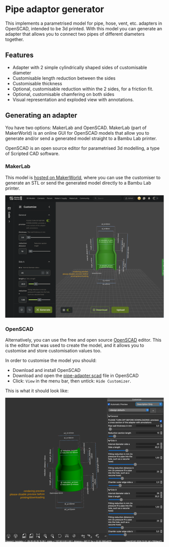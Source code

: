 # Pipe adaptor generator

This implements a parametrised model for pipe, hose, vent, etc. adapters in OpenSCAD, intended to be 3d printed.
With this model you can generate an adapter that allows you to connect two pipes of different diameters together.

## Features

- Adapter with 2 simple cylindrically shaped sides of customisable diameter
- Customisable length reduction between the sides
- Customisable thickness
- Optional, customisable reduction within the 2 sides, for a friction fit.
- Optional, customisable chamfering on both sides
- Visual representation and exploded view with annotations.

## Generating an adapter

You have two options: MakerLab and OpenSCAD. MakerLab (part of MakerWorld) is an online GUI for OpenSCAD models that allow you to generate and/or send a generated model straight to a Bambu Lab printer. 

OpenSCAD is an open source editor for parametrised 3d modelling, a type of Scripted CAD software.

### MakerLab 

This model is [hosted on MakerWorld](https://makerworld.com/en/models/793144), where you can use the customiser to
generate an STL or send the generated model directly to a Bambu Lab printer.

![MakerLab on MakerWorld](makerworld.png)

### OpenSCAD

Alternatively, you can use the free and open source [OpenSCAD](https://openscad.org) editor. This is the editor that was used to create the model, and it allows you to customise and store customisation values too. 

In order to customise the model you should:

- Download and install OpenSCAD
- Download and open the [pipe-adapter.scad](pipe-adapter.scad) file in OpenSCAD
- Click: `View` in the menu bar, then untick: `Hide Customizer`.

This is what it should look like:

![Customising in OpenSCAD](openscad.png)

